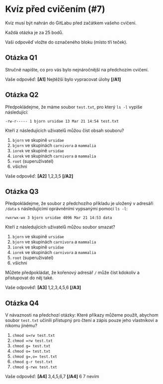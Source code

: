 # Kvíz před cvičením (#7)

Kvíz musí být nahrán do GitLabu před začátkem vašeho cvičení.

Každá otázka je za 25 bodů.

Vaši odpověď vložte do označeného bloku (místo tří teček).



## Otázka Q1

Stručně napište, co pro vás bylo nejnáročnější na předchozím cvičení.


Vaše odpověď: **[A1]** Nejtěžší bylo vypracovat úlohy **[/A1]**



## Otázka Q2

Předpokládejme, že máme soubor `test.txt`, pro který `ls -l` vypíše následující:

```text
-rw-r----- 1 bjorn ursidae 13 Mar 21 14:54 test.txt
```

Kteří z následujících uživatelů můžou číst obsah souboru?

1. `bjorn` ve skupině `ursidae`
2. `bjorn` ve skupinách `carnivora` a `mammalia`
3. `iorek` ve skupině `ursidae`
4. `iorek` ve skupinách `carnivora` a `mammalia`
5. `root` (superuživatel)
6. všichni

Vaše odpověď: **[A2]** 1,2,3,5 **[/A2]**



## Otázka Q3

Předpokládejme, že soubor z předchozího příkladu je uložený v adresáři
`/data` s následujícími oprávněními vypsanými pomocí `ls -l`:

```text
rwxrwx-wx 3 bjorn ursidae 4096 Mar 21 14:53 data
```

Kteří z následujících uživatelů můžou soubor smazat?

1. `bjorn` ve skupině `ursidae`
2. `bjorn` ve skupinách `carnivora` a `mammalia`
3. `iorek` ve skupině `ursidae`
4. `iorek` ve skupinách `carnivora` a `mammalia`
5. `root` (superuživatel)
6. všichni

Můžete předpokládat, že kořenový adresář `/` může číst kdokoliv
a přistupovat do něj také.

Vaše odpověď: **[A3]** 1,2,3,4,5,6 **[/A3]**



## Otázka Q4

V návaznosti na předchozí otázky: Které příkazy můžeme použít, abychom
soubor `test.txt` učinili přístupný pro čtení a zápis pouze jeho vlastníkovi
a nikomu jinému?

1. `chmod u=rw test.txt`
2. `chmod =rw test.txt`
3. `chmod g= test.txt`
4. `chmod o= test.txt`
5. `chmod g=,o= test.txt`
6. `chmod g-r test.txt`
7. `chmod g-rwx test.txt`

Vaše odpověď: **[A4]** 3,4,5,6,7 **[/A4]** 6 7 nevím



